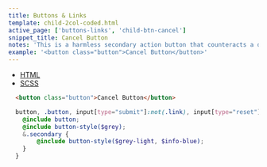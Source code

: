 ```yaml
---
title: Buttons & Links
template: child-2col-coded.html
active_page: ['buttons-links', 'child-btn-cancel']
snippet_title: Cancel Button
notes: 'This is a harmless secondary action button that counteracts a destructive action.'
example: '<button class="button">Cancel Button</button>'
---
```


* [HTML](0)
* [SCSS](1)

```html
  <button class="button">Cancel Button</button>
```
```scss
  button, .button, input[type="submit"]:not(.link), input[type="reset"], input[type="button"] {
    @include button;
    @include button-style($grey);
    &.secondary {
        @include button-style($grey-light, $info-blue);
    }
  }
```
